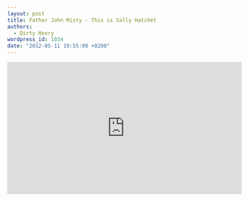 ```yaml
---
layout: post
title: Father John Misty - This is Sally Hatchet
authors:
  - Dirty Henry
wordpress_id: 1034
date: "2012-05-11 19:55:00 +0200"
---
```


<iframe width="540" height="304" src="http://www.youtube.com/embed/Hl7gehsIKZg" frameborder="0" allowfullscreen></iframe>
